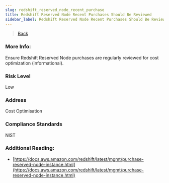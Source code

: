 ```yaml
---
slug: redshift_reserved_node_recent_purchase
title: Redshift Reserved Node Recent Purchases Should Be Reviewed
sidebar_label: Redshift Reserved Node Recent Purchases Should Be Reviewed
---
```

> [Back](../../redshiftmonitoring)

### More Info:
Ensure Redshift Reserved Node purchases are regularly reviewed for cost optimization (informational).

### Risk Level
Low

### Address
Cost Optimisation

### Compliance Standards
NIST

### Additional Reading:
- [https://docs.aws.amazon.com/redshift/latest/mgmt/purchase-reserved-node-instance.html](https://docs.aws.amazon.com/redshift/latest/mgmt/purchase-reserved-node-instance.html) 
